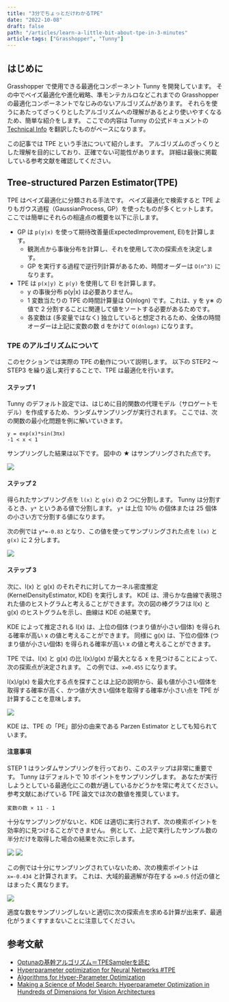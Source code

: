 ```yaml
---
title: "3分でちょっとだけわかるTPE"
date: "2022-10-08"
draft: false
path: "/articles/learn-a-little-bit-about-tpe-in-3-minutes"
article-tags: ["Grasshopper", "Tunny"]
---
```


## はじめに

Grasshopper で使用できる最適化コンポーネント Tunny を開発しています。
その中でベイズ最適化や進化戦略、準モンテカルロなどこれまでの Grasshopper の最適化コンポーネントでなじみのないアルゴリズムがあります。
それらを使うにあたってざっくりとしたアルゴリズムへの理解があるとより使いやすくなるため、簡単な紹介をします。
ここでの内容は Tunny の公式ドキュメントの [Technical Info](https://tunny-docs.deno.dev/docs/technical-info) を翻訳したものがベースになります。

この記事では TPE という手法について紹介します。
アルゴリズムのざっくりとした理解を目的にしており、正確でない可能性があります。
詳細は最後に掲載している参考文献を確認してください。

## Tree-structured Parzen Estimator(TPE)

TPE はベイズ最適化に分類される手法です。
ベイズ最適化で検索すると TPE よりもガウス過程（GaussianProcess, GP）を使ったものが多くヒットします。
ここでは簡単にそれらの相違点の概要を以下に示します。

- GP は `p(y|x)` を使って期待改善量(ExpectedImprovement, EI)を計算します。
  - 観測点から事後分布を計算し、それを使用して次の探索点を決定します。
  - GP を実行する過程で逆行列計算があるため、時間オーダーは `O(n^3)` になります。
- TPE は `p(x|y)` と `p(y)` を使用して EI を計算します。
  - y の事後分布 p(y|x) は必要ありません。
  - 1 変数当たりの TPE の時間計算量は O(nlogn) です。これは、y を y∗ の値で 2 分割することに関連して値をソートする必要があるためです。
  - 各変数は (多変量ではなく) 独立していると想定されるため、全体の時間オーダーは上記に変数の数 d をかけて `O(dnlogn)` になります。

### TPE のアルゴリズムについて

このセクションでは実際の TPE の動作について説明します。
以下の STEP2 ～ STEP3 を繰り返し実行することで、TPE は最適化を行います。

#### ステップ 1

Tunny のデフォルト設定では、はじめに目的関数の代理モデル（サロゲートモデル）を作成するため、ランダムサンプリングが実行されます。
ここでは、次の関数の最小化問題を例に解いていきます。

```
y = exp(x)*sin(3πx)
-1 < x < 1
```

サンプリングした結果は以下です。
図中の ★ はサンプリングされた点です。

<img src="https://tunny-docs.deno.dev/docs/technical-info/tpe1.png">

#### ステップ 2

得られたサンプリング点を `l(x)` と `g(x)` の 2 つに分割します。
Tunny は分割するとき、`y*` というある値で分割します。
`y*` は上位 10％ の個体または 25 個体の小さい方で分割する値になります。

次の例では `y*=-0.83` となり、この値を使ってサンプリングされた点を `l(x)` と `g(x)` に 2 分します。

<img src="https://tunny-docs.deno.dev/docs/technical-info/tpe2.png">

#### ステップ 3

次に、l(x) と g(x) のそれぞれに対してカーネル密度推定 (KernelDensityEstimator, KDE) を実行します。
KDE は、滑らかな曲線で表現された値のヒストグラムと考えることができます。次の図の棒グラフは l(x) と g(x) のヒストグラムを示し、曲線は KDE の結果です。

KDE によって推定される l(x) は、上位の個体 (つまり値が小さい個体) を得られる確率が高い x の値と考えることができます。
同様に g(x) は、下位の個体 (つまり値が小さい個体) を得られる確率が高い x の値と考えることができます。

TPE では、l(x) と g(x) の比 l(x)/g(x) が最大となる x を見つけることによって、次の探索点が決定されます。
この例では、`x=0.455` になります。

l(x)/g(x) を最大化する点を探すことは上記の説明から、最も値が小さい個体を取得する確率が高く、かつ値が大きい個体を取得する確率が小さい点を TPE が計算することを意味します。

<img src="https://tunny-docs.deno.dev/docs/technical-info/tpe3.png">

KDE は、TPE の「PE」部分の由来である Parzen Estimator としても知られています。

#### 注意事項

STEP 1 はランダムサンプリングを行っており、このステップは非常に重要です。
Tunny はデフォルトで 10 ポイントをサンプリングします。
あなたが実行しようとしている最適化にこの数が適しているかどうかを常に考えてください。
参考文献にあげている TPE 論文では次の数値を推奨しています。

```
変数の数 × 11 - 1
```

十分なサンプリングがないと、KDE ​​ は適切に実行されず、次の検索ポイントを効率的に見つけることができません。
例として、上記で実行したサンプル数の半分だけを取得した場合の結果を次に示します。

<img src="https://tunny-docs.deno.dev/docs/technical-info/tpe4.png">
<img src="https://tunny-docs.deno.dev/docs/technical-info/tpe5.png">

この例では十分にサンプリングされていないため、次の検索ポイントは `x=-0.434` と計算されます。
これは、大域的最適解が存在する `x=0.5` 付近の値とはまったく異なります。

<img src="https://tunny-docs.deno.dev/docs/technical-info/tpe6.png">

適度な数をサンプリングしないと適切に次の探索点を求める計算が出来ず、最適化がうまくすすまないことに注意してください。

## 参考文献

- [Optunaの基幹アルゴリズム＝TPESamplerを読む](https://qiita.com/narrowlyapplicable/items/65ad761b28f7ff53ef23)
- [Hyperparameter optimization for Neural Networks #TPE](http://neupy.com/2016/12/17/hyperparameter_optimization_for_neural_networks.html#tree-structured-parzen-estimators-tpe)
- [Algorithms for Hyper-Parameter Optimization](https://proceedings.neurips.cc/paper/2011/file/86e8f7ab32cfd12577bc2619bc635690-Paper.pdf)
- [Making a Science of Model Search: Hyperparameter Optimization in Hundreds of Dimensions for Vision Architectures](http://proceedings.mlr.press/v28/bergstra13.pdf)
